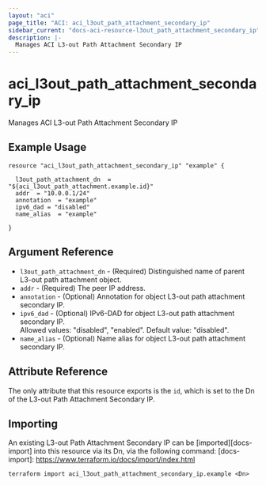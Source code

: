 ```yaml
---
layout: "aci"
page_title: "ACI: aci_l3out_path_attachment_secondary_ip"
sidebar_current: "docs-aci-resource-l3out_path_attachment_secondary_ip"
description: |-
  Manages ACI L3-out Path Attachment Secondary IP
---
```


# aci_l3out_path_attachment_secondary_ip

Manages ACI L3-out Path Attachment Secondary IP

## Example Usage

```hcl
resource "aci_l3out_path_attachment_secondary_ip" "example" {

  l3out_path_attachment_dn  = "${aci_l3out_path_attachment.example.id}"
  addr  = "10.0.0.1/24"
  annotation  = "example"
  ipv6_dad = "disabled"
  name_alias  = "example"

}
```

## Argument Reference

- `l3out_path_attachment_dn` - (Required) Distinguished name of parent L3-out path attachment object.
- `addr` - (Required) The peer IP address.
- `annotation` - (Optional) Annotation for object L3-out path attachment secondary IP.
- `ipv6_dad` - (Optional) IPv6-DAD for object L3-out path attachment secondary IP.  
  Allowed values: "disabled", "enabled". Default value: "disabled".
- `name_alias` - (Optional) Name alias for object L3-out path attachment secondary IP.

## Attribute Reference

The only attribute that this resource exports is the `id`, which is set to the
Dn of the L3-out Path Attachment Secondary IP.

## Importing

An existing L3-out Path Attachment Secondary IP can be [imported][docs-import] into this resource via its Dn, via the following command:
[docs-import]: https://www.terraform.io/docs/import/index.html

```
terraform import aci_l3out_path_attachment_secondary_ip.example <Dn>
```
